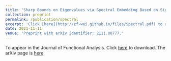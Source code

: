 ```yaml
---
title: "Sharp Bounds on Eigenvalues via Spectral Embedding Based on Signless Laplacians"
collection: preprint
permalink: /publication/spectral
excerpt: 'Click [here](http://zf-wei.github.io/files/Spectral.pdf) to download.'
date: 2021-11-11
venue: 'Preprint with arXiv identifier: 2111.08777.'
---
```


To appear in the Journal of Functional Analysis. Click [here](http://zf-wei.github.io/files/Spectral.pdf) to download. The arXiv page is [here](https://arxiv.org/abs/2111.08777).
